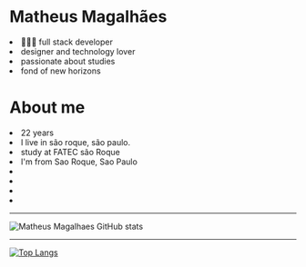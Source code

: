 <h1>Matheus Magalhães</h1>

<li>👨🏻‍💻 full stack developer 
<li>designer and technology lover 
<li>passionate about studies 
<li>fond of new horizons

<h1>About me</h1>
<li>22 years
<li>I live in são roque, são paulo.
<li>study at FATEC são Roque
<li>I'm from Sao Roque, Sao Paulo
<li>
<li>
<li>
<li>

--------------------------
![Matheus Magalhaes GitHub stats](https://github-readme-stats.vercel.app/api?username=MatheusMagalhaes-dev&theme=radical)

--------------------------------------
[![Top Langs](https://github-readme-stats.vercel.app/api/top-langs/?username=MatheusMagalhaes-dev&layout=compact&theme=radical)](https://github.com/MatheusMagalhaes-dev/github-readme-stats)
